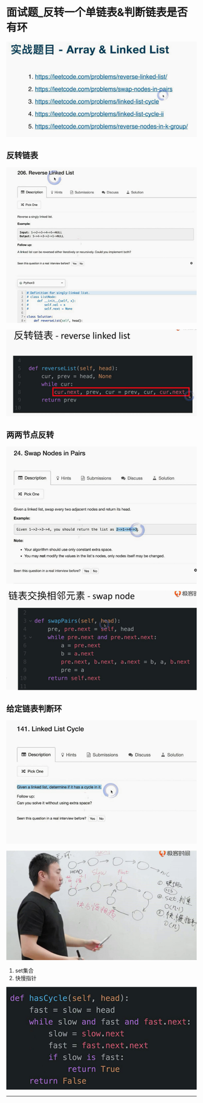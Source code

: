 # 面试题_反转一个单链表&判断链表是否有环

![20201028_233548_98](image/20201028_233548_98.png)

## 反转链表

![20201028_233612_79](image/20201028_233612_79.png)

![20201028_233757_53](image/20201028_233757_53.png)


## 两两节点反转

![20201028_233901_25](image/20201028_233901_25.png)

![20201028_233941_86](image/20201028_233941_86.png)

## 给定链表判断环

![20201028_234131_90](image/20201028_234131_90.png)

![20201028_234643_67](image/20201028_234643_67.png)

1. set集合
2. 快慢指针

![20201028_234704_23](image/20201028_234704_23.png)



---
